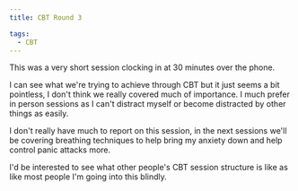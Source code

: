 ```yaml
---
title: CBT Round 3

tags:
  - CBT
---
```

This was a very short session clocking in at 30 minutes over the phone.

I can see what we're trying to achieve through CBT but it just seems a bit pointless, I don't think we really covered much of importance. I much prefer in person sessions as I can't distract myself or become distracted by other things as easily.

I don't really have much to report on this session, in the next sessions we'll be covering breathing techniques to help bring my anxiety down and help control panic attacks more.

I'd be interested to see what other people's CBT session structure is like as like most people I'm going into this blindly.


